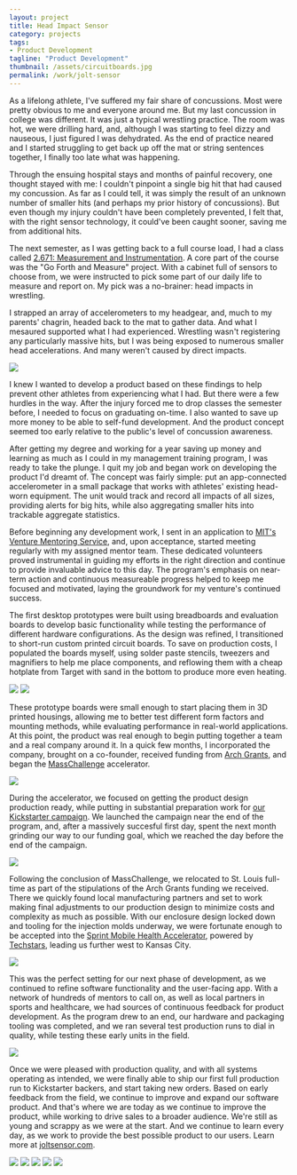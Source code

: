 ```yaml
---
layout: project
title: Head Impact Sensor
category: projects
tags:
- Product Development
tagline: "Product Development"
thumbnail: /assets/circuitboards.jpg
permalink: /work/jolt-sensor
---
```


As a lifelong athlete, I've suffered my fair share of concussions. Most were pretty obvious to me and everyone around me. But my last concussion in college was different. It was just a typical wrestling practice. The room was hot, we were drilling hard, and, although I was starting to feel dizzy and nauseous, I just figured I was dehydrated. As the end of practice neared and I started struggling to get back up off the mat or string sentences together, I finally too late what was happening.

Through the ensuing hospital stays and months of painful recovery, one thought stayed with me: I couldn't pinpoint a single big hit that had caused my concussion. As far as I could tell, it was simply the result of an unknown number of smaller hits (and perhaps my prior history of concussions). But even though my injury couldn't have been completely prevented, I felt that, with the right sensor technology, it could've been caught sooner, saving me from additional hits.

The next semester, as I was getting back to a full course load, I had a class called [2.671: Measurement and Instrumentation](http://web.mit.edu/2.671/www/). A core part of the course was the "Go Forth and Measure" project. With a cabinet full of sensors to choose from, we were instructed to pick some part of our daily life to measure and report on. My pick was a no-brainer: head impacts in wrestling.

I strapped an array of accelerometers to my headgear, and, much to my parents' chagrin, headed back to the mat to gather data. And what I mesaured supported what I had experienced. Wrestling wasn't registering any particularly massive hits, but I was being exposed to numerous smaller head accelerations. And many weren't caused by direct impacts.

[![](/assets/work/jolt/jolt01.jpg)](/assets/work/jolt/jolt01.jpg)

I knew I wanted to develop a product based on these findings to help prevent other athletes from experiencing what I had. But there were a few hurdles in the way. After the injury forced me to drop classes the semester before, I needed to focus on graduating on-time. I also wanted to save up more money to be able to self-fund development. And the product concept seemed too early relative to the public's level of concussion awareness.

After getting my degree and working for a year saving up money and learning as much as I could in my management training program, I was ready to take the plunge. I quit my job and began work on developing the product I'd dreamt of. The concept was fairly simple: put an app-connected accelerometer in a small package that works with athletes' existing head-worn equipment. The unit would track and record all impacts of all sizes, providing alerts for big hits, while also aggregating smaller hits into trackable aggregate statistics.

Before beginning any development work, I sent in an application to [MIT's Venture Mentoring Service](http://vms.mit.edu/), and, upon acceptance, started meeting regularly with my assigned mentor team. These dedicated volunteers proved instrumental in guiding my efforts in the right direction and continue to provide invaluable advice to this day. The program's emphasis on near-term action and continuous measureable progress helped to keep me focused and motivated, laying the groundwork for my venture's continued success.

The first desktop prototypes were built using breadboards and evaluation boards to develop basic functionality while testing the performance of different hardware configurations. As the design was refined, I transitioned to short-run custom printed circuit boards. To save on production costs, I populated the boards myself, using solder paste stencils, tweezers and magnifiers to help me place components, and reflowing them with a cheap hotplate from Target with sand in the bottom to produce more even heating.

[![](/assets/work/jolt/jolt03.jpg)](/assets/work/jolt/jolt03.jpg)
[![](/assets/work/jolt/jolt04.jpg)](/assets/work/jolt/jolt04.jpg)

These prototype boards were small enough to start placing them in 3D printed housings, allowing me to better test different form factors and mounting methods, while evaluating performance in real-world applications. At this point, the product was real enough to begin putting together a team and a real company around it. In a quick few months, I incorporated the company, brought on a co-founder, received funding from [Arch Grants](http://archgrants.org/), and began the [MassChallenge](http://masschallenge.org/) accelerator.

[![](/assets/work/jolt/jolt05.jpg)](/assets/work/jolt/jolt05.jpg)

During the accelerator, we focused on getting the product design production ready, while putting in substantial preparation work for [our Kickstarter campaign](http://joltsensor.com/kickstarter). We launched the campaign near the end of the program, and, after a massively succesful first day, spent the next month grinding our way to our funding goal, which we reached the day before the end of the campaign.

[![](/assets/work/jolt/jolt06.png)](/assets/work/jolt/jolt06.png)

Following the conclusion of MassChallenge, we relocated to St. Louis full-time as part of the stipulations of the Arch Grants funding we received. There we quickly found local manufacturing partners and set to work making final adjustments to our production design to minimize costs and complexity as much as possible. With our enclosure design locked down and tooling for the injection molds underway, we were fortunate enough to be accepted into the [Sprint Mobile Health Accelerator](http://sprintaccel.com/), powered by [Techstars](http://www.techstars.com/), leading us further west to Kansas City.

[![](/assets/work/jolt/jolt07.jpg)](/assets/work/jolt/jolt07.jpg)

This was the perfect setting for our next phase of development, as we continued to refine software functionality and the user-facing app. With a network of hundreds of mentors to call on, as well as local partners in sports and healthcare, we had sources of continuous feedback for product development. As the program drew to an end, our hardware and packaging tooling was completed, and we ran several test production runs to dial in quality, while testing these early units in the field.

[![](/assets/work/jolt/jolt08.jpg)](/assets/work/jolt/jolt08.jpg)

Once we were pleased with production quality, and with all systems operating as intended, we were finally able to ship our first full production run to Kickstarter backers, and start taking new orders. Based on early feedback from the field, we continue to improve and expand our software product. And that's where we are today as we continue to improve the product, while working to drive sales to a broader audience. We're still as young and scrappy as we were at the start. And we continue to learn every day, as we work to provide the best possible product to our users. Learn more at [joltsensor.com](http://joltsensor.com).

[![](/assets/work/jolt/jolt09.jpg)](/assets/work/jolt/jolt09.jpg)
[![](/assets/work/jolt/jolt10.jpg)](/assets/work/jolt/jolt10.jpg)
[![](/assets/work/jolt/jolt11.jpg)](/assets/work/jolt/jolt11.jpg)
[![](/assets/work/jolt/jolt12.png)](/assets/work/jolt/jolt12.png)
[![](/assets/work/jolt/jolt13.png)](/assets/work/jolt/jolt13.png)

